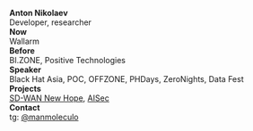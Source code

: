 **Anton Nikolaev**  
Developer, researcher  
**Now**  
Wallarm  
**Before**  
BI.ZONE, Positive Technologies  
**Speaker**  
Black Hat Asia, POC, OFFZONE, PHDays, ZeroNights, Data Fest  
**Projects**  
[SD-WAN New Hope](https://github.com/sdnewhop/sdwannewhope), [AISec](https://github.com/sdnewhop/AISec)  
**Contact**  
tg: [@manmoleculo](https://t.me/manmoleculo)
